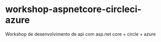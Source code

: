# workshop-aspnetcore-circleci-azure
Workshop de desenvolvimento de api com asp.net core + circle + azure
